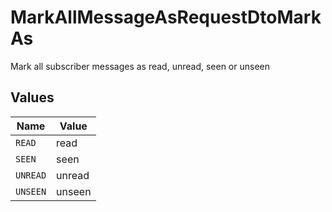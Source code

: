 # MarkAllMessageAsRequestDtoMarkAs

Mark all subscriber messages as read, unread, seen or unseen


## Values

| Name     | Value    |
| -------- | -------- |
| `READ`   | read     |
| `SEEN`   | seen     |
| `UNREAD` | unread   |
| `UNSEEN` | unseen   |